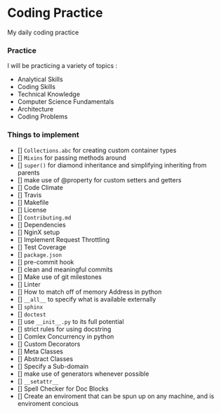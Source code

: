 # Coding Practice
My daily coding practice

### Practice
I will be practicing a variety of topics :
* Analytical Skills
* Coding Skills
* Technical Knowledge
* Computer Science Fundamentals
* Architecture
* Coding Problems


### Things to implement
- [] `Collections.abc` for creating custom container types
- [] `Mixins` for passing methods around
- [] `super()` for diamond inheritance and simplifying inheriting from parents
- [] make use of @property for custom setters and getters
- [] Code Climate
- [] Travis
- [] Makefile
- [] License
- [] `Contributing.md`
- [] Dependencies
- [] NginX setup
- [] Implement Request Throttling
- [] Test Coverage
- [] `package.json`
- [] pre-commit hook
- [] clean and meaningful commits
- [] Make use of git milestones
- [] Linter
- [] How to match off of memory Address in python
- [] `__all__` to specify what is available externally
- [] `sphinx`
- [] `doctest`
- [] use `__init__.py` to its full potential
- [] strict rules for using docstring
- [] Comlex Concurrency in python
- [] Custom Decorators
- [] Meta Classes
- [] Abstract Classes
- [] Specify a Sub-domain
- [] make use of generators whenever possible
- [] `__setattr__`
- [] Spell Checker for Doc Blocks
- [] Create an enviroment that can be spun up on any machine, and is enviroment concious
